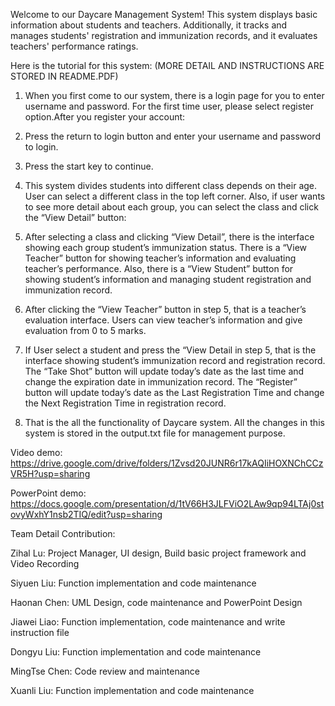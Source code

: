 Welcome to our Daycare Management System! This system displays basic information about students and teachers. Additionally, it tracks and manages students' registration and immunization records, and it evaluates teachers' performance ratings.

Here is the tutorial for this system: (MORE DETAIL AND INSTRUCTIONS ARE STORED IN README.PDF)

1.	When you first come to our system, there is a login page for you to enter username and password. For the first time user, please select register option.After you register your account:
 
2.	Press the return to login button and enter your username and password to login.
 
3.	Press the start key to continue.
 
4.	This system divides students into different class depends on their age. User can select a different class in the top left corner. Also, if user wants to see more detail about each group, you can select the class and click the “View Detail” button:
 
5.	After selecting a class and clicking “View Detail”, there is the interface showing each group student’s immunization status. There is a “View Teacher” button for showing teacher’s information and evaluating teacher’s performance. Also, there is a “View Student” button for showing student’s information and managing student registration and immunization record.
 
6.	After clicking the “View Teacher” button in step 5, that is a teacher’s evaluation interface. Users can view teacher’s information and give evaluation from 0 to 5 marks.  
7.	If User select a student and press the “View Detail in step 5, that is the interface showing student’s immunization record and registration record. The “Take Shot” button will update today’s date as the last time and change the expiration date in immunization record. The “Register” button will update today’s date as the Last Registration Time and change the Next Registration Time in registration record.
 
8.	That is the all the functionality of Daycare system. All the changes in this system is stored in the output.txt file for management purpose.

Video demo:
https://drive.google.com/drive/folders/1Zvsd20JUNR6r17kAQIiHOXNChCCzVR5H?usp=sharing

PowerPoint demo:
https://docs.google.com/presentation/d/1tV66H3JLFViO2LAw9qp94LTAj0stovyWxhY1nsb2TIQ/edit?usp=sharing


Team Detail Contribution:

Zihal Lu: Project Manager, UI design, Build basic project framework and Video Recording

Siyuen Liu: Function implementation and code maintenance

Haonan Chen: UML Design, code maintenance and PowerPoint Design

Jiawei Liao: Function implementation, code maintenance and write instruction file

Dongyu Liu: Function implementation and code maintenance

MingTse Chen: Code review and maintenance

Xuanli Liu: Function implementation and code maintenance

